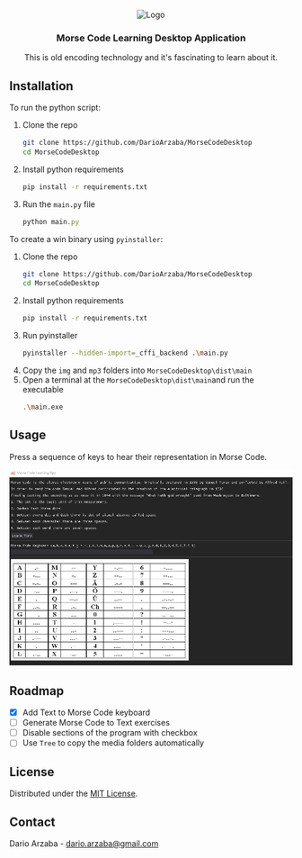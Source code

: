 <br />
<div align="center">
  <img src="img/icon.ico" alt="Logo" width="100">

  <h3 align="center">Morse Code Learning Desktop Application</h3>

  <p align="center">
    This is old encoding technology and it's fascinating to learn about it.
  </p>
</div>

## Installation

To run the python script:

1. Clone the repo
   ```sh
   git clone https://github.com/DarioArzaba/MorseCodeDesktop
   cd MorseCodeDesktop
   ```
2. Install python requirements
   ```sh
   pip install -r requirements.txt
   ```
3. Run the `main.py` file
   ```js
   python main.py
   ```

To create a win binary using `pyinstaller`:

1. Clone the repo
   ```sh
   git clone https://github.com/DarioArzaba/MorseCodeDesktop
   cd MorseCodeDesktop
   ```
2. Install python requirements
   ```sh
   pip install -r requirements.txt
   ```
3. Run pyinstaller
   ```sh
   pyinstaller --hidden-import=_cffi_backend .\main.py
   ```
4. Copy the `img` and `mp3` folders into `MorseCodeDesktop\dist\main`
5. Open a terminal at the `MorseCodeDesktop\dist\main`and run the executable
   ```sh
   .\main.exe
   ```

## Usage

Press a sequence of keys to hear their representation in Morse Code.

![App](img/ScreenShotApp.png)

## Roadmap

- [x] Add Text to Morse Code keyboard
- [ ] Generate Morse Code to Text exercises
- [ ] Disable sections of the program with checkbox
- [ ] Use `Tree` to copy the media folders automatically

## License

Distributed under the [MIT License](https://mit-license.org/).

## Contact

Dario Arzaba - dario.arzaba@gmail.com
